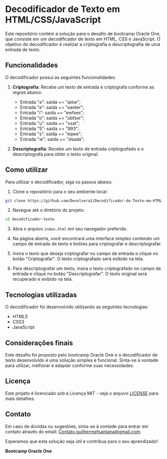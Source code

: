 # Decodificador de Texto em HTML/CSS/JavaScript

Este repositório contém a solução para o desafio de bootcamp Oracle One, que consiste em um decodificador de texto em HTML, CSS e JavaScript. O objetivo do decodificador é realizar a criptografia e descriptografia de uma entrada de texto.

## Funcionalidades

O decodificador possui as seguintes funcionalidades:

1. **Criptografia**: Recebe um texto de entrada e criptografa conforme as regras abaixo:
   - Entrada "a": saida += "aiew";
   - Entrada "e": saida += "eanter";
   - Entrada "i": saida += "ewfses";
   - Entrada "o": saida += "obfser";
   - Entrada "u": saida += "vsat";
   - Entrada "5": saida += "993";
   - Entrada "s": saida += "eqwe";
   - Entrada "w": saida += "dsada";

2. **Descriptografia**: Recebe um texto de entrada criptografado e o descriptografa para obter o texto original.

## Como utilizar

Para utilizar o decodificador, siga os passos abaixo:

1. Clone o repositório para o seu ambiente local:

```bash
git clone https://github.com/Devolvera1/Decodificador-de-Texto-em-HTML
```

2. Navegue até o diretório do projeto:

```bash
cd decodificador-texto
```

3. Abra o arquivo `index.html` em seu navegador preferido.

4. Na página aberta, você encontrará uma interface simples contendo um campo de entrada de texto e botões para criptografar e descriptografar.

5. Insira o texto que deseja criptografar no campo de entrada e clique no botão "Criptografar". O texto criptografado será exibido na tela.

6. Para descriptografar um texto, insira o texto criptografado no campo de entrada e clique no botão "Descriptografar". O texto original será recuperado e exibido na tela.

## Tecnologias utilizadas

O decodificador foi desenvolvido utilizando as seguintes tecnologias:

- HTML5
- CSS3
- JavaScript

## Considerações finais

Este desafio foi proposto pelo bootcamp Oracle One e o decodificador de texto desenvolvido é uma solução simples e funcional. Sinta-se à vontade para utilizar, melhorar e adaptar conforme suas necessidades.

## Licença

Este projeto é licenciado sob a Licença MIT - veja o arquivo [LICENSE](https://github.com/Devolvera1/OracleOneChallenge/blob/main/LICENSE.txt) para mais detalhes.

## Contato

Em caso de dúvidas ou sugestões, sinta-se à vontade para entrar em contato através do email: Contato.guilhermefsantana@gmail.com.

Esperamos que esta solução seja útil e contribua para o seu aprendizado!

**Bootcamp Oracle One**
